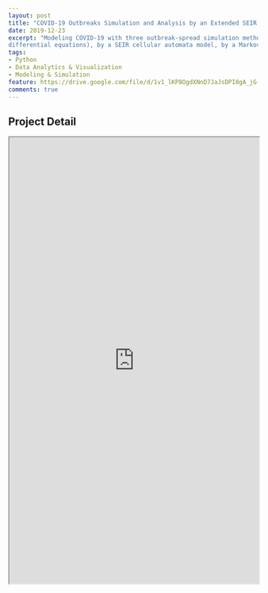 ```yaml
---
layout: post
title: "COVID-19 Outbreaks Simulation and Analysis by an Extended SEIR Model"
date: 2019-12-23
excerpt: "Modeling COVID-19 with three outbreak-spread simulation methodologies - by continuum dynamical system (SIER system by
differential equations), by a SEIR cellular automata model, by a Markov Chain Analysis Based on One Dimensional CA model."
tags: 
- Python
- Data Analytics & Visualization
- Modeling & Simulation
feature: https://drive.google.com/file/d/1v1_lKP8OgdXNnD7JaJsDPI8gA_jG-I89/view?usp=sharing
comments: true
---
```


## Project Detail
<iframe src="https://drive.google.com/file/d/1BhGhh1dR63mhr7mMtnHmATUBaNWaRM42/preview" width="100%" height="900px"></iframe>
